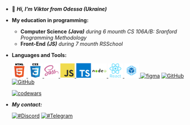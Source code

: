 - 👋 ***Hi, I’m Viktor from Odessa (Ukraine)***
- **My education in programming:** 
  - **Computer Science** ***(Java)*** *during 6 mounth CS 106A/B: Sranford Programming Methodology*
  - **Front-End** ***(JS)*** *during 7 mounth RSSchool*
- **Languages and Tools:**
    <p align="left" dir="auto"> 
  <a href="https://www.w3.org/html/" rel="nofollow"> <img src="https://raw.githubusercontent.com/devicons/devicon/master/icons/html5/html5-original-wordmark.svg" alt="html5" width="40" height="40" style="max-width: 100%;"> </a>
   <a href="https://www.w3schools.com/css/" rel="nofollow"> <img src="https://raw.githubusercontent.com/devicons/devicon/master/icons/css3/css3-original-wordmark.svg" alt="css3" width="40" height="40" style="max-width: 100%;"> </a> 
   <a href="https://sass-lang.com" rel="nofollow"> <img src="https://raw.githubusercontent.com/devicons/devicon/master/icons/sass/sass-original.svg" alt="sass" width="40" height="40" style="max-width: 100%;"> </a>
  <a href="https://developer.mozilla.org/en-US/docs/Web/JavaScript" rel="nofollow"> <img src="https://raw.githubusercontent.com/devicons/devicon/master/icons/javascript/javascript-original.svg" alt="javascript" width="40" height="40" style="max-width: 100%;"> </a>
  <a target="_blank" rel="noopener noreferrer" href="https://raw.githubusercontent.com/github/explore/80688e429a7d4ef2fca1e82350fe8e3517d3494d/topics/typescript/typescript.png"><img height="40" alt="typescript" src="https://raw.githubusercontent.com/github/explore/80688e429a7d4ef2fca1e82350fe8e3517d3494d/topics/typescript/typescript.png" style="max-width: 100%;"></a>
  <a href="https://nodejs.org" rel="nofollow"> <img src="https://raw.githubusercontent.com/devicons/devicon/master/icons/nodejs/nodejs-original-wordmark.svg" alt="nodejs" width="40" height="40" style="max-width: 100%;"> </a>
  <a href="https://reactjs.org/" rel="nofollow"> <img src="https://raw.githubusercontent.com/devicons/devicon/master/icons/react/react-original-wordmark.svg" alt="react" width="40" height="40" style="max-width: 100%;"> </a>
  <a href="https://webpack.js.org/" rel="nofollow"> <img src="https://raw.githubusercontent.com/github/explore/80688e429a7d4ef2fca1e82350fe8e3517d3494d/topics/webpack/webpack.png" alt="Webpack" width="40" height="40" style="max-width: 100%;"> </a>
  <a href="https://www.figma.com/" rel="nofollow"> <img src="https://camo.githubusercontent.com/ed93c2b000a76ceaad1503e7eb9356591b885227e82a36a005b9d3498b303ba5/68747470733a2f2f7777772e766563746f726c6f676f2e7a6f6e652f6c6f676f732f6669676d612f6669676d612d69636f6e2e737667" alt="figma" width="40" height="40" data-canonical-src="https://www.vectorlogo.zone/logos/figma/figma-icon.svg" style="max-width: 100%;"></a>
    <a href="https://git-scm.com//"> <img src="https://icon-library.com/images/git-icon/git-icon-6.jpg" alt="GitHub" width="50" height="40" data-canonical-src="https://img.shields.io/badge/github-%23121011.svg?style=for-the-badge&amp;logo=github&amp;logoColor=white" style="max-width: 100%;"> </a>
  <a href="https://github.com/"> <img src="https://camo.githubusercontent.com/f6d50128cb007f85916b7a899da5d94f654dce35a37331c8d28573aef46f4274/68747470733a2f2f696d672e736869656c64732e696f2f62616467652f6769746875622d2532333132313031312e7376673f7374796c653d666f722d7468652d6261646765266c6f676f3d676974687562266c6f676f436f6c6f723d7768697465" alt="GitHub" width="90" height="30" data-canonical-src="https://img.shields.io/badge/github-%23121011.svg?style=for-the-badge&amp;logo=github&amp;logoColor=white" style="max-width: 100%;"> </a>
  </p>
  
    [![codewars](https://www.codewars.com/users/ViktorVitsk/badges/large)](https://www.codewars.com/users/ViktorVitsk)
  
- ***My contact:***   


    <a href="https://discord.com/channels/@Vitsk#9742" rel="nofollow"><img src="https://camo.githubusercontent.com/edae525862bee0a4d1a53098178b574f96e697520ce56cf93e6c409c2620fb20/68747470733a2f2f696d672e736869656c64732e696f2f62616467652f646973636f72642d636f726e666c6f776572626c75653f7374796c653d666c6174266c6f676f3d646973636f7264" alt="#Discord" data-canonical-src="https://img.shields.io/badge/discord-cornflowerblue?style=flat&amp;logo=discord" style="max-width: 100%;"></a>
    <a href="https://t.me/Vitsk" rel="nofollow"><img src="https://camo.githubusercontent.com/133d8fdcf58d0c2c22bb49394b3ae74b8305e03a793e5f21cb446c610cfaba67/68747470733a2f2f696d672e736869656c64732e696f2f62616467652f54656c656772616d2d636f726e666c6f776572626c75653f7374796c653d666c6174266c6f676f3d74656c656772616d" alt="#Telegram" data-canonical-src="https://img.shields.io/badge/Telegram-cornflowerblue?style=flat&amp;logo=telegram" style="max-width: 100%;"></a>
